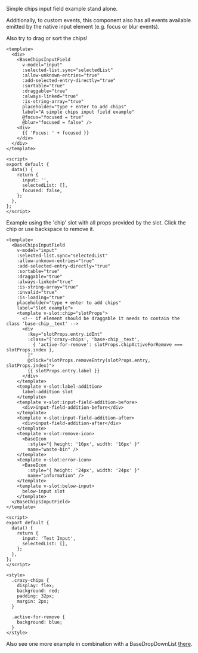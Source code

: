Simple chips input field example stand alone.

Additionally, to custom events, this component also has all events available emitted by the native input element (e.g. focus or blur events).

Also try to drag or sort the chips!

```vue
<template>
  <div>
    <BaseChipsInputField
      v-model="input"
      :selected-list.sync="selectedList"
      :allow-unknown-entries="true"
      :add-selected-entry-directly="true"
      :sortable="true"
      :draggable="true"
      :always-linked="true"
      :is-string-array="true"
      placeholder="type + enter to add chips"
      label="A simple chips input field example"
      @focus="focused = true"
      @blur="focused = false" />
    <div>
      {{ 'Focus: ' + focused }}
    </div>
  </div>
</template>

<script>
export default {
  data() {
    return {
      input: '',
      selectedList: [],
      focused: false,
    };
  },
};
</script>
```


Example using the 'chip' slot with all props provided by the slot. Click the chip or use backspace to remove it.

```vue
<template>
  <BaseChipsInputField
    v-model="input"
    :selected-list.sync="selectedList"
    :allow-unknown-entries="true"
    :add-selected-entry-directly="true"
    :sortable="true"
    :draggable="true"
    :always-linked="true"
    :is-string-array="true"
    :invalid="true"
    :is-loading="true"
    placeholder="type + enter to add chips"
    label="Slot example">
    <template v-slot:chip="slotProps">
      <!-- if element should be draggable it needs to contain the class 'base-chip__text' -->
      <div
        :key="slotProps.entry.idInt"
        :class="['crazy-chips', 'base-chip__text',
          { 'active-for-remove': slotProps.chipActiveForRemove === slotProps.index },
        ]"
        @click="slotProps.removeEntry(slotProps.entry, slotProps.index)">
        {{ slotProps.entry.label }}
      </div>
    </template>
    <template v-slot:label-addition>
      label-addition slot
    </template>
    <template v-slot:input-field-addition-before>
      <div>input-field-addition-before</div>
    </template>
    <template v-slot:input-field-addition-after>
      <div>input-field-addition-after</div>
    </template>
    <template v-slot:remove-icon>
      <BaseIcon
        :style="{ height: '16px', width: '16px' }"
        name="waste-bin" />
    </template>
    <template v-slot:error-icon>
      <BaseIcon
        :style="{ height: '24px', width: '24px' }"
        name="information" />
    </template>
    <template v-slot:below-input>
      below-input slot
    </template>
  </BaseChipsInputField>
</template>

<script>
export default {
  data() {
    return {
      input: 'Test Input',
      selectedList: [],
    };
  },
};
</script>

<style>
  .crazy-chips {
    display: flex;
    background: red;
    padding: 32px;
    margin: 2px;
  }

  .active-for-remove {
    background: blue;
  }
</style>
```

Also see one more example in combination with a BaseDropDownList [there](#basedropdownlist).
